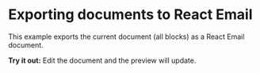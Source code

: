 # Exporting documents to React Email

This example exports the current document (all blocks) as a React Email document.

**Try it out:** Edit the document and the preview will update.
